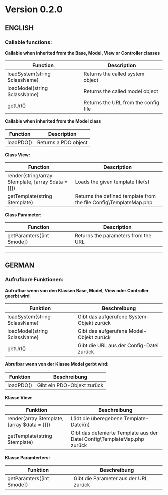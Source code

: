 # Version 0.2.0

## ENGLISH

### Callable functions:

**Callable when inherited from the Base, Model, View or Controller classes**

| Function                       | Description                          |
| ------------------------------ | ------------------------------------ |
| loadSystem(string \$className) | Returns the called system object     |
| loadModel(string \$className)  | Returns the called model object      |
| getUrl()                       | Returns the URL from the config file |

**Callable when inherited from the Model class**

| Function  | Description          |
| --------- | -------------------- |
| loadPDO() | Returns a PDO object |

**Class View:**

| Function                                           | Description                                                       |
| -------------------------------------------------- | ----------------------------------------------------------------- |
| render(string/array $template, [array $data = []]) | Loads the given template file(s)                                  |
| getTemplate(string $template)                      | Returns the defined template from the file Config\TemplateMap.php |

**Class Parameter:**

| Function                  | Description                         |
| ------------------------- | ----------------------------------- |
| getParamters([int $mode]) | Returns the parameters from the URL |

---

## GERMAN

### Aufrufbare Funktionen:

**Aufrufbar wenn von den Klassen Base, Model, View oder Controller geerbt wird**

| Funktion                       | Beschreibung                              |
| ------------------------------ | ----------------------------------------- |
| loadSystem(string \$className) | Gibt das aufgerufene System-Objekt zurück |
| loadModel(string \$className)  | Gibt das aufgerufene Model-Objekt zurück  |
| getUrl()                       | Gibt die URL aus der Config-Datei zurück  |

**Abrufbar wenn von der Klasse Model gerbt wird:**

| Funktion  | Beschreibung               |
| --------- | -------------------------- |
| loadPDO() | Gibt ein PDO-Objekt zurück |

**Klasse View:**

| Funktion                                    | Beschreibung                                                             |
| ------------------------------------------- | ------------------------------------------------------------------------ |
| render(array $template, [array $data = []]) | Lädt die überegebene Template-Datei(n)                                   |
| getTemplate(string $template)               | Gibt das defenierte Template aus der Datei Config\TemplateMap.php zurück |

**Klasse Paramterters:**

| Funktion                  | Beschreibung                          |
| ------------------------- | ------------------------------------- |
| getParamters([int $mode]) | Gibt die Parameter aus der URL zurück |
